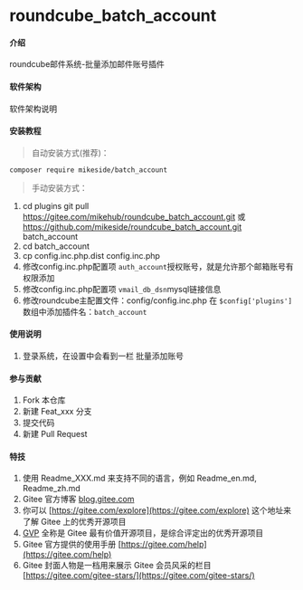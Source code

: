 # roundcube_batch_account

#### 介绍
roundcube邮件系统-批量添加邮件账号插件

#### 软件架构
软件架构说明


#### 安装教程
> 自动安装方式(推荐)：

`composer require mikeside/batch_account
`
> 手动安装方式：
1. cd plugins git pull https://gitee.com/mikehub/roundcube_batch_account.git 或 https://github.com/mikeside/roundcube_batch_account.git batch_account
2. cd batch_account
3. cp config.inc.php.dist config.inc.php
4. 修改config.inc.php配置项 `auth_account`授权账号，就是允许那个邮箱账号有权限添加
5. 修改config.inc.php配置项 `vmail_db_dsn`mysql链接信息
6. 修改roundcube主配置文件：config/config.inc.php 在 `$config['plugins']`数组中添加插件名：`batch_account`

#### 使用说明

1. 登录系统，在设置中会看到一栏 批量添加账号

#### 参与贡献

1.  Fork 本仓库
2.  新建 Feat_xxx 分支
3.  提交代码
4.  新建 Pull Request


#### 特技

1.  使用 Readme\_XXX.md 来支持不同的语言，例如 Readme\_en.md, Readme\_zh.md
2.  Gitee 官方博客 [blog.gitee.com](https://blog.gitee.com)
3.  你可以 [https://gitee.com/explore](https://gitee.com/explore) 这个地址来了解 Gitee 上的优秀开源项目
4.  [GVP](https://gitee.com/gvp) 全称是 Gitee 最有价值开源项目，是综合评定出的优秀开源项目
5.  Gitee 官方提供的使用手册 [https://gitee.com/help](https://gitee.com/help)
6.  Gitee 封面人物是一档用来展示 Gitee 会员风采的栏目 [https://gitee.com/gitee-stars/](https://gitee.com/gitee-stars/)
